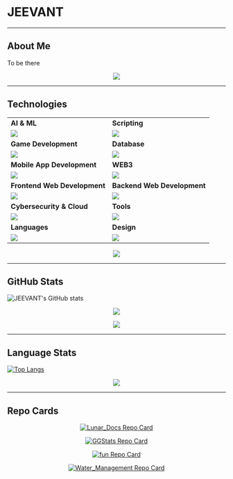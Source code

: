 # JEEVANT

<link rel="stylesheet" type="text/css" href="style.css">

---

## About Me

<!-- ### **Welcome to My Page!** <img src="assets/flame.gif" style="position: relative;top:2.4px;" width="12" height="22"> -->
<!-- ![border-seperator](assets/borderseparator.gif) -->

<p style="font-size:14px;">
To be there
</p>
<p align="center">
  <img src="https://capsule-render.vercel.app/api?type=rect&color=gradient&height=2.5"/>
</p>

---

## Technologies

<table>
  <tr>
    <td><strong>AI & ML</strong></td>
    <td><strong>Scripting</strong></td>
  </tr>
  <tr>
    <td><img src="https://skillicons.dev/icons?i=pytorch,py,sklearn,anaconda,opencv,tensorflow,ai"></td>
    <td><img src="https://skillicons.dev/icons?i=bash,cmake,npm,git&theme=dark"></td>
  </tr>
  <tr>
    <td><strong>Game Development</strong></td>
    <td><strong>Database</strong></td>
  </tr>
  <tr>
    <td><img src="https://skillicons.dev/icons?i=cpp,cs,unity,unreal,java,python,visualstudio,blender"></td>
    <td><img src="https://skillicons.dev/icons?i=mongodb,mysql&theme=dark"></td>
  </tr>
  <tr>
    <td><strong>Mobile App Development</strong></td>
    <td><strong>WEB3</strong></td>
  </tr>
  <tr>
    <td><img src="https://skillicons.dev/icons?i=flutter,java,androidstudio"></td>
    <td><img src="https://skillicons.dev/icons?i=ts,solidity&theme=dark"></td>
  </tr>
  <tr>
    <td><strong>Frontend Web Development</strong></td>
    <td><strong>Backend Web Development</strong></td>
  </tr>
  <tr>
    <td><img src="https://skillicons.dev/icons?i=html,jquery,css,js,react,tailwind"></td>
    <td><img src="https://skillicons.dev/icons?i=nodejs,flask&theme=dark"></td>
  </tr>
  <tr>
    <td><strong>Cybersecurity & Cloud</strong></td>
    <td><strong>Tools</strong></td>
  </tr>
  <tr>
    <td><img src="https://skillicons.dev/icons?i=ubuntu,linux,docker,aws&theme=dark"></td>
    <td><img src="https://skillicons.dev/icons?i=github,vscode,vim,githubactions&theme=dark"></td>
  </tr>
  <tr>
    <td><strong>Languages</strong></td>
    <td><strong>Design</strong></td>
  </tr>
  <tr>
    <td><img src="https://skillicons.dev/icons?i=bash,c&theme=dark"></td>
    <td><img src="https://skillicons.dev/icons?i=ps,figma&theme=dark"></td>
  </tr>
</table>
<p align="center">
  <img src="https://capsule-render.vercel.app/api?type=rect&color=gradient&height=2.5"/>
</p>

---

## GitHub Stats

![JEEVANT's GitHub stats](https://github-readme-stats.vercel.app/api/?username=Jeevant010&show=reviews,discussions_started,discussions_answered,prs_merged,prs_merged_percentage&show_icons=true&hide_title=true)

<p align="center">
  <img src="https://streak-stats.demolab.com/?user=Jeevant010&theme=holi-theme">
</p>
<p align="center">
  <img src="https://capsule-render.vercel.app/api?type=rect&color=gradient&height=2.5"/>
</p>

---

## Language Stats

[![Top Langs](https://github-readme-stats.vercel.app/api/top-langs/?username=jeevant010&layout=compact&langs_count=12)](https://github.com/jeevant010/github-readme-stats)
<p align="center">
  <img src="https://capsule-render.vercel.app/api?type=rect&color=gradient&height=2.5"/>
</p>

---

## Repo Cards

<p align="center">
  <a href="https://github.com/Jeevant010/Lunar_Docs">
    <img src="https://github-readme-stats.vercel.app/api/pin/?username=jeevant010&repo=Lunar_Docs&title_color=blue&show_owner=true" alt="Lunar_Docs Repo Card">
  </a>
</p>
<p align="center">
  <a href="https://github.com/Jeevant010/GGStats">
    <img src="https://github-readme-stats.vercel.app/api/pin/?username=jeevant010&repo=GGStats&title_color=blue&show_owner=true" alt="GGStats Repo Card">
  </a>
</p>
<p align="center">
  <a href="https://github.com/Jeevant010/fun">
    <img src="https://github-readme-stats.vercel.app/api/pin/?username=jeevant010&repo=fun&title_color=blue&show_owner=true" alt="fun Repo Card">
  </a>
</p>
<p align="center">
  <a href="https://github.com/Jeevant010/Water_Management">
    <img src="https://github-readme-stats.vercel.app/api/pin/?username=jeevant010&repo=Water_Management&title_color=blue&show_owner=true" alt="Water_Management Repo Card">
  </a>
</p>
